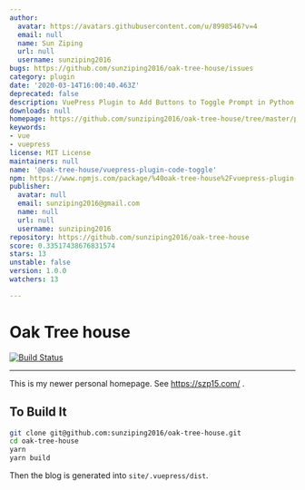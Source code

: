 ```yaml
---
author:
  avatar: https://avatars.githubusercontent.com/u/8998546?v=4
  email: null
  name: Sun Ziping
  url: null
  username: sunziping2016
bugs: https://github.com/sunziping2016/oak-tree-house/issues
category: plugin
date: '2020-03-14T16:00:40.463Z'
deprecated: false
description: VuePress Plugin to Add Buttons to Toggle Prompt in Python
downloads: null
homepage: https://github.com/sunziping2016/oak-tree-house/tree/master/packages/%40oak-tree-house/vuepress-plugin-code-toggle#readme
keywords:
- vue
- vuepress
license: MIT License
maintainers: null
name: '@oak-tree-house/vuepress-plugin-code-toggle'
npm: https://www.npmjs.com/package/%40oak-tree-house%2Fvuepress-plugin-code-toggle
publisher:
  avatar: null
  email: sunziping2016@gmail.com
  name: null
  url: null
  username: sunziping2016
repository: https://github.com/sunziping2016/oak-tree-house
score: 0.33517438676831574
stars: 13
unstable: false
version: 1.0.0
watchers: 13

---
```


# Oak Tree house

[![Build Status](https://travis-ci.com/sunziping2016/oak-tree-house.svg?branch=master)](https://travis-ci.com/sunziping2016/oak-tree-house)

****
This is my newer personal homepage. See <https://szp15.com/> .

## To Build It

```bash
git clone git@github.com:sunziping2016/oak-tree-house.git
cd oak-tree-house
yarn
yarn build
```

Then the blog is generated into `site/.vuepress/dist`.
